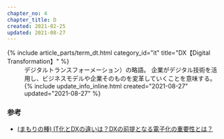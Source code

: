 ```yaml
---
chapter_no: 4
chapter_title: D
created: 2021-02-25
updated: 2021-08-27
---
```

<dl>
  {% include article_parts/term_dt.html category_id="it" title="DX【Digital Transformation】" %}
  <dd markdown="span">デジタルトランスフォーメーション）の略語。  
  企業がデジタル技術を活用し、ビジネスモデルや企業そのものを変革していくことを意味する。
  {% include update_info_inline.html created="2021-08-27" updated="2021-08-27" %}</dd>
</dl>

### 参考
- [(まもりの種) IT化とDXの違いは？DXの前提となる電子化の重要性とは？](https://www.mamoru-kun.com/tips/it-dx/)

